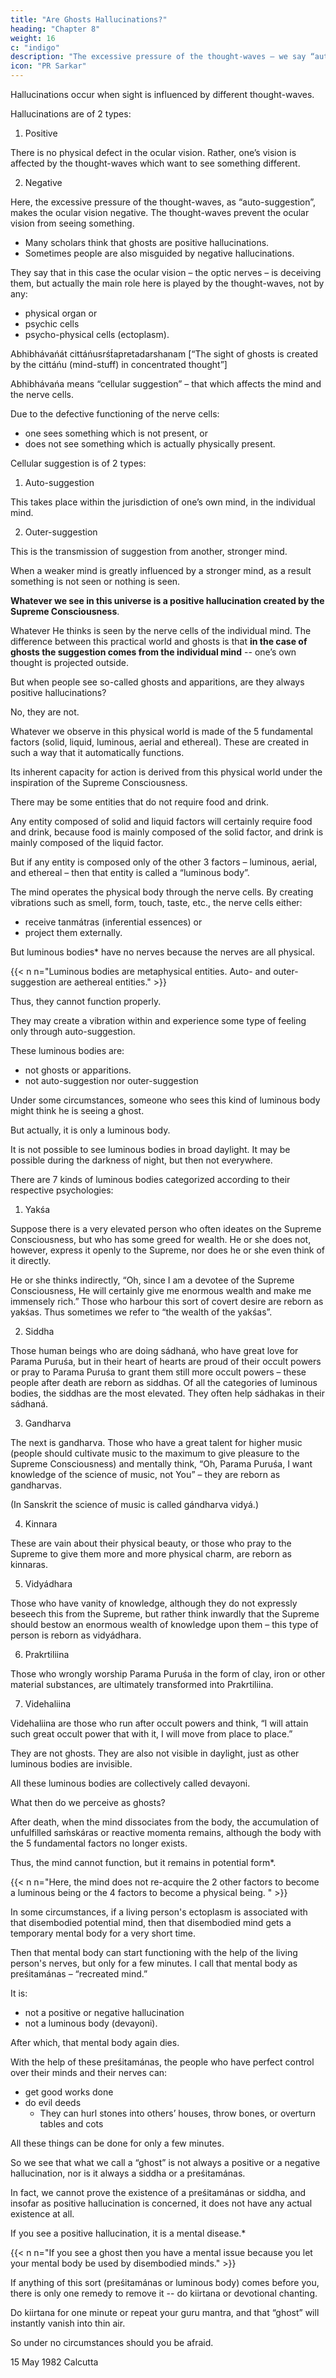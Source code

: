```yaml
---
title: "Are Ghosts Hallucinations?"
heading: "Chapter 8"
weight: 16
c: "indigo"
description: "The excessive pressure of the thought-waves – we say “auto-suggestion” – makes the ocular vision negative"
icon: "PR Sarkar"
---
```




Hallucinations occur when sight<!--  the ocular vision --> is influenced by different thought-waves. 

Hallucinations are of 2 types:

1. Positive

There is no physical defect in the ocular vision. Rather, one’s vision is affected by the thought-waves which want to see something different.

2. Negative

Here, the excessive pressure of the thought-waves, as “auto-suggestion”, makes the ocular vision negative. The thought-waves prevent the ocular vision from seeing something.
<!-- do not want to see something which is actually present in the -->

- Many scholars think that ghosts are positive hallucinations. 
- Sometimes people are also misguided by negative hallucinations. 

They say that in this case the ocular vision – the optic nerves – is deceiving them, but actually the main role here is played by the thought-waves, not by any:
- physical organ or
- psychic cells
- psycho-physical cells (ectoplasm).

Abhibhávańát cittáńusrśt́apretadarshanam 
[“The sight of ghosts is created by the cittáńu (mind-stuff) in concentrated thought”]

Abhibhávańa means “cellular suggestion” – that which affects the mind and the nerve cells.

Due to the defective functioning of the nerve cells:
- one sees something which is not present, or
- does not see something which is actually physically present. 

Cellular suggestion is of 2 types:

1. Auto-suggestion

This takes place within the jurisdiction of one’s own mind, in the individual mind.


2. Outer-suggestion

This is the transmission of suggestion from another, stronger mind. 


When a weaker mind is greatly influenced by a stronger mind, as a result something is not seen or nothing is seen.

**Whatever we see in this universe is a positive hallucination created by the Supreme Consciousness**.

Whatever He thinks is seen by the nerve cells of the individual mind. The difference between this practical world and ghosts is that **in the case of ghosts the suggestion comes from the individual mind** -- one’s own thought is projected outside.

But when people see so-called ghosts and apparitions, are they always positive hallucinations? 

No, they are not. 

Whatever we observe in this physical world is made of the 5 fundamental factors (solid, liquid, luminous, aerial and ethereal). These are created in such a way that it automatically functions. 

Its inherent capacity for action is derived from this physical world under the inspiration of the Supreme Consciousness.

There may be some entities that do not require food and drink. 

Any entity composed of solid and liquid factors will certainly require food and drink, because food is mainly composed of the solid factor, and drink is mainly composed of the liquid factor. 

But if any entity is composed only of the other 3 factors – luminous, aerial, and ethereal – then that entity is called a “luminous body”.

The mind operates the physical body through the nerve cells. By creating vibrations such as smell, form, touch, taste, etc., the nerve cells either:
- receive tanmátras (inferential essences) or 
- project them externally. 

But luminous bodies* have no nerves because the nerves are all physical.

{{< n n="Luminous bodies are metaphysical entities. Auto- and outer- suggestion are aethereal entities." >}}

Thus, they cannot function properly. 

They may create a vibration within and experience some type of feeling only through auto-suggestion.

These luminous bodies are:
- not ghosts or apparitions. 
- not auto-suggestion nor outer-suggestion

Under some circumstances, someone who sees this kind of luminous body might think he is seeing a ghost. 

But actually, it is only a luminous body.

It is not possible to see luminous bodies in broad daylight. It may be possible during the darkness of night, but then not everywhere.


There are 7 kinds of luminous bodies categorized according to their respective psychologies:

1. Yakśa

Suppose there is a very elevated person who often ideates on the Supreme Consciousness, but who has some greed for wealth. He or she does not, however, express it openly to the Supreme, nor does he or she even think of it directly. 

He or she thinks indirectly, “Oh, since I am a devotee of the Supreme Consciousness, He will certainly give me enormous wealth and make me immensely rich.” Those who harbour this sort of covert desire are reborn as yakśas. Thus sometimes we refer to “the wealth of the yakśas”.

2. Siddha

Those human beings who are doing sádhaná, who have great love for Parama Puruśa, but in their heart of hearts are proud of their occult powers or pray to Parama Puruśa to grant them still more occult powers – these people after death are reborn as siddhas. Of all the categories of luminous bodies, the siddhas are the most elevated. They often help sádhakas in their sádhaná.

3. Gandharva

The next is gandharva. Those who have a great talent for higher music (people should cultivate music to the maximum to give pleasure to the Supreme Consciousness) and mentally think, “Oh, Parama Puruśa, I want knowledge of the science of music, not You” – they are reborn as gandharvas. 

(In Sanskrit the science of music is called gándharva vidyá.) 


4. Kinnara

These are vain about their physical beauty, or those who pray to the Supreme to give them more and more physical charm, are reborn as kinnaras.

5. Vidyádhara

Those who have vanity of knowledge, although they do not expressly beseech this from the Supreme, but rather think inwardly that the Supreme should bestow an enormous wealth of knowledge upon them – this type of person is reborn as vidyádhara.

6. Prakrtiliina

Those who wrongly worship Parama Puruśa in the form of clay, iron or other material substances, are ultimately transformed into Prakrtiliina.


7. Videhaliina

Videhaliina are those who run after occult powers and think, “I will attain such great occult power that with it, I will move from place to place.” 


<!-- Vidyádhara is also a luminous body. -->



<!-- They are also luminous bodies. -->

They are not ghosts. They are also not visible in daylight, just as other luminous bodies are invisible.


All these luminous bodies are collectively called devayoni. 


<!-- They are not ghosts, nor are they positive or negative hallucinations. -->


<!-- Thus ghosts are not positive hallucinations, or negative hallucinations, or siddhas or devayonis.  -->


What then do we perceive as ghosts?

<!-- Then is there any such things as ghosts? Not exactly ghosts, but there is something like that. -->

After death, when the mind dissociates from the body, the accumulation of unfulfilled saḿskáras or reactive momenta remains, although the body with the 5 fundamental factors no longer exists. 

Thus, the mind cannot function, but it remains in potential form*.

{{< n n="Here, the mind does not re-acquire the 2 other factors to become a luminous being or the 4 factors to become a physical being. " >}}


In some circumstances, if a living person's ectoplasm is associated with that disembodied potential mind, then that disembodied mind gets a temporary mental body for a very short time. 

Then that mental body can start functioning with the help of the living person's nerves, but only for a few minutes. I call that mental body as preśitamánas – “recreated mind.”

It is:
- not a positive or negative hallucination
- not a luminous body (devayoni).

<!-- A living person’s ectoplasmic cells become the mental body of a dead person for a few minutes until –  -->

After which, that mental body again dies. 
<!-- cells and nerve fibres -->

With the help of these preśitamánas, the people who have perfect control over their minds and their nerves can:
- get good works done 
- do evil deeds
  - They can hurl stones into others’ houses, throw bones, or overturn tables and cots

All these things can be done for only a few minutes.

So we see that what we call a “ghost” is not always a positive or a negative hallucination, nor is it always a siddha or a preśitamánas.

In fact, we cannot prove the existence of a preśitamánas or siddha, and insofar as positive hallucination is concerned, it does not have any actual existence at all.

If you see a positive hallucination, it is a mental disease.*

{{< n n="If you see a ghost then you have a mental issue because you let your mental body be used by disembodied minds." >}} 


If anything of this sort (preśitamánas or luminous body) comes before you, there is only one remedy to remove it -- do kiirtana or devotional chanting. 

Do kiirtana for one minute or repeat your guru mantra, and that “ghost” will instantly vanish into thin air. 

So under no circumstances should you be afraid.


15 May 1982 Calcutta
